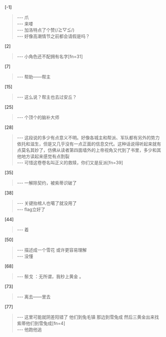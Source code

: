 
[-1] 
>--- 爪<br>
>--- 来喽<br>
>--- 加洛特点了个赞(/≧▽≦/)<br>
>--- 好像高潮情节之前都会请假是吗？<br>

[2] 
>--- 小角色还不配拥有名字[fn=31]<br>

[7] 
>--- 帮助——帮主<br>

[15] 
>--- 这么说？帮主也去过安丘？<br>

[25] 
>--- 个顶个的脑补大师<br>

[28] 
>--- 这段说的多少有点意义不明。好像各城主和帮派、军队都有另外的势力依托和滋生，但是又几乎没有一点正面的信息交代。这种话说得听起来就有点莫名其妙了，仿佛从读者第四面墙外的上帝视角又代到了书里，多少和其他地方读起来感觉有点割裂<br>
>--- 可惜这卷卷名叫正义的救赎，你们又是反派[fn=39]<br>

[35] 
>--- 一解除契约，被紫蒂识破了<br>

[38] 
>--- 关键抬棺人也噶了就没用了<br>
>--- flag立好了<br>

[44] 
>--- 着<br>

[50] 
>--- 描述成一个雪花
或许更容易理解<br>
>--- 没懂<br>

[68] 
>--- 鬃戈 ：无所谓，我秒上黄金 。<br>

[73] 
>--- 离去——里去<br>

[77] 
>--- 这里可能就阴差阳错了
他们到兔毛镇
那边到雪兔成
然后三黄金出来找
紫蒂他们到雪兔成[fn=4]<br>
>--- 他跑他追<br>
